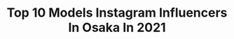 ---
title: Top 10 Models Instagram Influencers In Osaka In 2021
description: >-
  Find top models Instagram influencers in Osaka in 2021. Most popular hashtags: #osaka #model #pr #fashion.
platform: Instagram
hits: 28
text_top: Discover the top-rated Instagram accounts on inBeat.
text_bottom: Our search engine has 28 Instagram influencers like this in Osaka, Japan for you to collaborate.
profiles:
  - username: "chi831sa"
    fullname: >-
      chi831sa
    bio: >-
      🔶OSAKA 🔹#佐原知沙 本職は介護士 副業でトリプルwork 🔸お仕事の御依頼はDM✉へ 仕事 以外のDMは返信出来ません。 🌸過去活動歴はハイライトにて 🔊 #ten_age MV出演 🌿reggae 中毒🚧 reggae 愛💭 #420girls
    location: "Japan"
    followers: 32311
    engagement: 149
    commentsToLikes: 0.012499
    id: ck15qn7c83o8w0i19l9ts0o0j
    verified: false
    hashtags: "#mmm, #markx, #grx130, #ferrari"
  - username: "_saosaori"
    fullname: >-
      さぁら⑅︎◡̈︎*
    bio: >-
      ✿ osaka / salon model / 6歳と4歳のmama #さぁらネイル #howtoさぁらネイル #さぁらバッグ #さぁらポーチ ✿ 𝕟𝕒𝕚𝕝 / 𝕔𝕠𝕤𝕞𝕖 / 𝕓𝕖𝕒𝕦𝕥𝕪 ♥ ✿ @gelatofactory_jp 公式アンバサダー ✿ ご依頼はDMよりお願いします⑅︎
    location: "Japan"
    followers: 32361
    engagement: 295
    commentsToLikes: 0.005750
    id: ck8tcqxk40c5a0j78a0psu3vw
    verified: false
    hashtags: "#canmake, #pr, #zara, #whatsinmybag"
  - username: "chia_koma"
    fullname: >-
      チアコマ
    bio: >-
      チアコマ🐕 153cm❤︎ COSPLAYER❤︎コスプレ❤︎DIY ❤︎CAMP ❤︎ポケモンGO❤︎オーガニック﻿ 🏕初心者キャンパー♡お肉食べません♡﻿ ﻿ 🌏コスプレ➡︎ @chiakoma_cosplay﻿ 🌐撮影データ➡︎ @chiakomander﻿ ﻿ ※お仕事ご依頼はDM💌へ
    location: "Japan"
    followers: 28515
    engagement: 86
    commentsToLikes: 0.037796
    id: ck6tuk94ugtju0j71pcv0utlx
    verified: false
    hashtags: "#camping, #fashion, #japan, #outfit"
  - username: "3sv_18pink"
    fullname: >-
      ちびさや 🌻 関西グルメ（ −36kgダイエット ）
    bio: >-
      💒@cielo38_official 🧸🎀プロデューサー . お取り寄せグルメ、飲食店PR、テイクアウトPR 少しでもお力になれる様に頑張ります😊 お仕事依頼はお気軽にDMまで✨ #関西グルメ #お取り寄せグルメ #テイクアウト #おうちごはん #おうちごはん部 #大阪グルメ
    location: "Japan"
    followers: 18978
    engagement: 301
    commentsToLikes: 0.004225
    id: ck5q8z1ya8mbk0i11w3tfot5q
    verified: false
    hashtags: "#gourmet, #love, #kyoto, #pr"
  - username: "mmmarvinjp"
    fullname: >-
      Marvin
    bio: >-
      from Germany🇩🇪 living in Tokyo🇯🇵 日本語オッケー👌
    location: "Japan"
    followers: 10942
    engagement: 712
    commentsToLikes: 0.025996
    id: ck0w5voi95na20i19o3clk7yf
    verified: false
    hashtags: "#aesthetically, #modeling, #tokyolife, #aestheticboy"
  - username: "fabro_tazumi"
    fullname: >-
      Tazumi
    bio: >-
      🇵🇭×🇯🇵 160cm/24/Fukuoka,Nagoya,osaka フリー⊿MODEL、被写体、サロモ（有償） 趣味⊿仕事 事業⊿カフェ経営、貿易 拠点⊿福岡民 撮影、お仕事依頼はDMにて
    location: "Japan"
    followers: 72323
    engagement: 538
    commentsToLikes: 0.010520
    id: ck6tovc8kgb4c0j71t3lgcamu
    verified: false
    hashtags: "#photo, #photolate, #instagood, #sexy"
  - username: "rion_nakamura89"
    fullname: >-
      中村りおん(りぃたむ)
    bio: >-
      tamu world gram💎 2002.9.29/高校3年生 18才 /元Popteenレギュラーモデル ・ 海外スタイル．オルチャンギャル ・ AbemaTV Popteenカバーガール戦争出演 ・ ファンマーク 🦋💜 ファンネーム たむたむ ・お仕事依頼はDMまでお願いしますっ🤲🏼
    location: "Japan"
    followers: 34895
    engagement: 444
    commentsToLikes: 0.048765
    id: ck5zvf2vf44590i14qv7ovf40
    verified: false
    hashtags: "#l4l, #fashion, #stylenandaxdisney, #kawaii"
  - username: "yuika.hitomi"
    fullname: >-
      日冨結迦🔯
    bio: >-
      クラリニスト♪EMU音所属🎼 お店を応援する人💕 ★経歴★ リーガロイヤル・ANAクラウンプラザ・神戸ポートピアホテル・グランヴィア大阪・スイスホテル・日航ホテル・ホテルモントレ・アゴーラ・ワシントンホテル・帝国ホテル等で演奏♪ 東京サミット音楽コンクール審査員賞受賞 レースクィーン・モデル経験あり
    location: "Japan"
    followers: 14995
    engagement: 457
    commentsToLikes: 0.060383
    id: ck9wfaeofnyk70j785lnk1t52
    verified: false
    hashtags: "#yummy, #sweets, #sweetstagram, #happy"
  - username: "pakio999"
    fullname: >-
      アリー（パキ男）
    bio: >-
      japan🇯🇵×pakistan🇵🇰 adidas fashion🍁 BITTER読者モデル🍫 team win♪win🐒
    location: "Japan"
    followers: 12456
    engagement: 358
    commentsToLikes: 0.043725
    id: ckap63hnhe8cz0i78hmj171rg
    verified: false
    hashtags: "#beauty, #adidas, #me, #macaron"
  - username: "natsumi_fujiwara"
    fullname: >-
      藤原菜摘(Fujiwara Natsumi)
    bio: >-
      OSAKA→TOKYO🗼 1992.04.17 model / yoga instructor (RYT200) / contact⇨DM✉️ ※お仕事関係以外のDMは返信しません 質問等はコメント欄にお願いします🙏
    location: "Japan"
    followers: 25414
    engagement: 131
    commentsToLikes: 0.009877
    id: ck5hn1onen1dv0i1157kdqd4f
    verified: false
    hashtags: "#lalalei, #takeyourchance, #pr, #babylone"
---